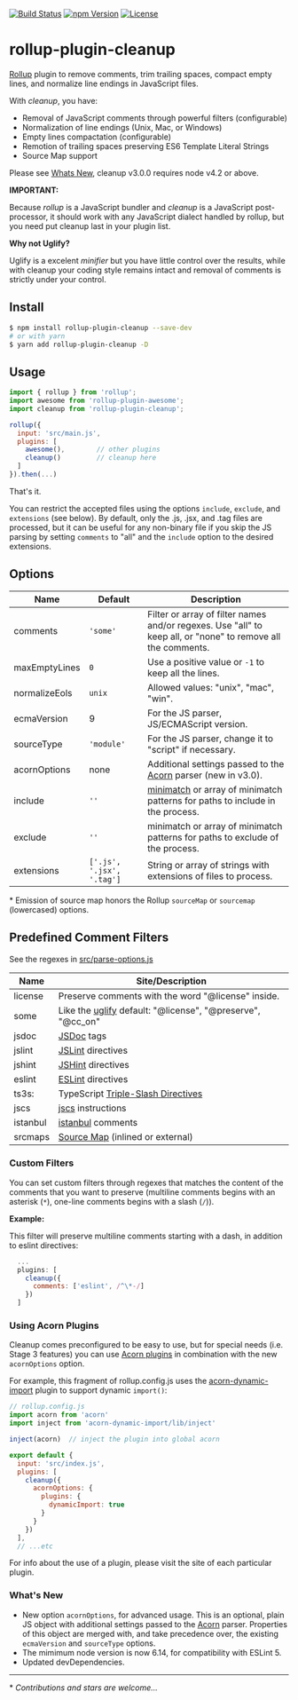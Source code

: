 [![Build Status][build-image]][build-url]
[![npm Version][npm-image]][npm-url]
[![License][license-image]][license-url]

# rollup-plugin-cleanup

[Rollup](http://rollupjs.org/) plugin to remove comments, trim trailing spaces, compact empty lines, and normalize line endings in JavaScript files.

With *cleanup*, you have:

* Removal of JavaScript comments through powerful filters (configurable)
* Normalization of line endings (Unix, Mac, or Windows)
* Empty lines compactation (configurable)
* Remotion of trailing spaces preserving ES6 Template Literal Strings
* Source Map support

Please see [Whats New](#whats-new), cleanup v3.0.0 requires node v4.2 or above.

**IMPORTANT:**

Because _rollup_ is a JavaScript bundler and _cleanup_ is a JavaScript post-processor, it should work with any JavaScript dialect handled by rollup, but you need put cleanup last in your plugin list.


**Why not Uglify?**

Uglify is a excelent *minifier* but you have little control over the results, while with cleanup your coding style remains intact and removal of comments is strictly under your control.

## Install

```sh
$ npm install rollup-plugin-cleanup --save-dev
# or with yarn
$ yarn add rollup-plugin-cleanup -D
```

## Usage

```js
import { rollup } from 'rollup';
import awesome from 'rollup-plugin-awesome';
import cleanup from 'rollup-plugin-cleanup';

rollup({
  input: 'src/main.js',
  plugins: [
    awesome(),        // other plugins
    cleanup()         // cleanup here
  ]
}).then(...)
```

That's it.

You can restrict the accepted files using the options `include`, `exclude`, and `extensions` (see below).
By default, only the .js, .jsx, and .tag files are processed, but it can be useful for any non-binary file if you skip the JS parsing by setting `comments` to "all" and the `include` option to the desired extensions.

## Options

Name | Default | Description
---- | ------- | -----------
comments | `'some'` | Filter or array of filter names and/or regexes. Use "all" to keep all, or "none" to remove all the comments.
maxEmptyLines | `0` | Use a positive value or `-1` to keep all the lines.
normalizeEols | `unix` | Allowed values: "unix", "mac", "win".
ecmaVersion   | 9   | For the JS parser, JS/ECMAScript version.
sourceType | `'module'` | For the JS parser, change it to "script" if necessary.
acornOptions  | none | Additional settings passed to the [Acorn](https://github.com/acornjs/acorn) parser (new in v3.0).
include    | `''` | [minimatch](https://github.com/isaacs/minimatch) or array of minimatch patterns for paths to include in the process.
exclude    | `''` | minimatch or array of minimatch patterns for paths to exclude of the process.
extensions | `['.js', '.jsx', '.tag']` | String or array of strings with extensions of files to process.

\* Emission of source map honors the Rollup `sourceMap` or `sourcemap` (lowercased) options.

## Predefined Comment Filters

See the regexes in [src/parse-options.js](https://github.com/aMarCruz/rollup-plugin-cleanup/blob/master/src/parse-options.js)

Name    | Site/Description
--------|-----------------
license | Preserve comments with the word "@license" inside.
some    | Like the [uglify](https://github.com/mishoo/UglifyJS2) default: "@license", "@preserve", "@cc_on"
jsdoc   | [JSDoc](http://usejsdoc.org/) tags
jslint  | [JSLint](http://www.jslint.com/help.html) directives
jshint  | [JSHint](http://jshint.com/docs/#inline-configuration) directives
eslint  | [ESLint](http://eslint.org/docs/user-guide/configuring) directives
ts3s:   | TypeScript [Triple-Slash Directives](https://www.typescriptlang.org/docs/handbook/triple-slash-directives.html)
jscs    | [jscs](http://jscs.info/overview) instructions
istanbul | [istanbul](https://gotwarlost.github.io/istanbul/) comments
srcmaps | [Source Map](http://source-map.github.io/) (inlined or external)

### Custom Filters

You can set custom filters through regexes that matches the content of the comments that you want to preserve
(multiline comments begins with an asterisk (`*`), one-line comments begins with a slash (`/`)).


**Example:**

This filter will preserve multiline comments starting with a dash, in addition to eslint directives:

```js
  ...
  plugins: [
    cleanup({
      comments: ['eslint', /^\*-/]
    })
  ]
```

### Using Acorn Plugins

Cleanup comes preconfigured to be easy to use, but for special needs (i.e. Stage 3 features) you can use [Acorn plugins](https://github.com/acornjs/acorn#plugins) in combination with the new `acornOptions` option.

For example, this fragment of rollup.config.js uses the [acorn-dynamic-import](https://github.com/kesne/acorn-dynamic-import) plugin to support dynamic `import()`:

```js
// rollup.config.js
import acorn from 'acorn'
import inject from 'acorn-dynamic-import/lib/inject'

inject(acorn)  // inject the plugin into global acorn

export default {
  input: 'src/index.js',
  plugins: [
    cleanup({
      acornOptions: {
        plugins: {
          dynamicImport: true
        }
      }
    })
  ],
  // ...etc
```

For info about the use of a plugin, please visit the site of each particular plugin.

### What's New

- New option `acornOptions`, for advanced usage.
  This is an optional, plain JS object with additional settings passed to the [Acorn](https://github.com/acornjs/acorn) parser. Properties of this object are merged with, and take precedence over, the existing `ecmaVersion` and `sourceType` options.
- The mimimum node version is now 6.14, for compatibility with ESLint 5.
- Updated devDependencies.

---

\* _Contributions and stars are welcome..._

[build-image]:    https://img.shields.io/travis/aMarCruz/rollup-plugin-cleanup/master.svg?style=flat-square
[build-url]:      https://travis-ci.org/aMarCruz/rollup-plugin-cleanup

[wbuild-image]:   https://img.shields.io/appveyor/ci/aMarCruz/rollup-plugin-cleanup/master.svg?style=flat-square
[wbuild-url]:     https://ci.appveyor.com/project/aMarCruz/rollup-plugin-cleanup/branch/master

[npm-image]:      https://img.shields.io/npm/v/rollup-plugin-cleanup.svg?style=flat-square
[npm-url]:        https://www.npmjs.com/package/rollup-plugin-cleanup

[license-image]:  https://img.shields.io/npm/l/express.svg?style=flat-square
[license-url]:    https://github.com/aMarCruz/rollup-plugin-cleanup/blob/master/LICENSE

[cover-image]:    https://img.shields.io/codeclimate/coverage/github/aMarCruz/rollup-plugin-cleanup.svg?style=flat-square
[cover-url]:      https://codeclimate.com/github/aMarCruz/rollup-plugin-cleanup/coverage

[issues-image]:		https://img.shields.io/codeclimate/issues/github/aMarCruz/rollup-plugin-cleanup.svg?style=flat-square
[issues-url]:     https://codeclimate.com/github/aMarCruz/rollup-plugin-cleanup
